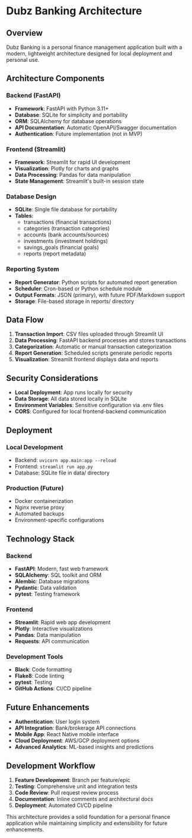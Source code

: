 # Dubz Banking Architecture

## Overview

Dubz Banking is a personal finance management application built with a modern, lightweight architecture designed for local deployment and personal use.

## Architecture Components

### Backend (FastAPI)
- **Framework**: FastAPI with Python 3.11+
- **Database**: SQLite for simplicity and portability
- **ORM**: SQLAlchemy for database operations
- **API Documentation**: Automatic OpenAPI/Swagger documentation
- **Authentication**: Future implementation (not in MVP)

### Frontend (Streamlit)
- **Framework**: Streamlit for rapid UI development
- **Visualization**: Plotly for charts and graphs
- **Data Processing**: Pandas for data manipulation
- **State Management**: Streamlit's built-in session state

### Database Design
- **SQLite**: Single file database for portability
- **Tables**: 
  - transactions (financial transactions)
  - categories (transaction categories)
  - accounts (bank accounts/sources)
  - investments (investment holdings)
  - savings_goals (financial goals)
  - reports (report metadata)

### Reporting System
- **Report Generator**: Python scripts for automated report generation
- **Scheduler**: Cron-based or Python schedule module
- **Output Formats**: JSON (primary), with future PDF/Markdown support
- **Storage**: File-based storage in reports/ directory

## Data Flow

1. **Transaction Import**: CSV files uploaded through Streamlit UI
2. **Data Processing**: FastAPI backend processes and stores transactions
3. **Categorization**: Automatic or manual transaction categorization
4. **Report Generation**: Scheduled scripts generate periodic reports
5. **Visualization**: Streamlit frontend displays data and reports

## Security Considerations

- **Local Deployment**: App runs locally for security
- **Data Storage**: All data stored locally in SQLite
- **Environment Variables**: Sensitive configuration via .env files
- **CORS**: Configured for local frontend-backend communication

## Deployment

### Local Development
- Backend: `uvicorn app.main:app --reload`
- Frontend: `streamlit run app.py`
- Database: SQLite file in data/ directory

### Production (Future)
- Docker containerization
- Nginx reverse proxy
- Automated backups
- Environment-specific configurations

## Technology Stack

### Backend
- **FastAPI**: Modern, fast web framework
- **SQLAlchemy**: SQL toolkit and ORM
- **Alembic**: Database migrations
- **Pydantic**: Data validation
- **pytest**: Testing framework

### Frontend
- **Streamlit**: Rapid web app development
- **Plotly**: Interactive visualizations
- **Pandas**: Data manipulation
- **Requests**: API communication

### Development Tools
- **Black**: Code formatting
- **Flake8**: Code linting
- **pytest**: Testing
- **GitHub Actions**: CI/CD pipeline

## Future Enhancements

- **Authentication**: User login system
- **API Integration**: Bank/brokerage API connections
- **Mobile App**: React Native mobile interface
- **Cloud Deployment**: AWS/GCP deployment options
- **Advanced Analytics**: ML-based insights and predictions

## Development Workflow

1. **Feature Development**: Branch per feature/epic
2. **Testing**: Comprehensive unit and integration tests
3. **Code Review**: Pull request review process
4. **Documentation**: Inline comments and architectural docs
5. **Deployment**: Automated CI/CD pipeline

This architecture provides a solid foundation for a personal finance application while maintaining simplicity and extensibility for future enhancements.